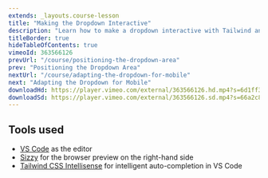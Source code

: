 ```yaml
---
extends: _layouts.course-lesson
title: "Making the Dropdown Interactive"
description: "Learn how to make a dropdown interactive with Tailwind and Vue.js."
titleBorder: true
hideTableOfContents: true
vimeoId: 363566126
prevUrl: "/course/positioning-the-dropdown-area"
prev: "Positioning the Dropdown Area"
nextUrl: "/course/adapting-the-dropdown-for-mobile"
next: "Adapting the Dropdown for Mobile"
downloadHd: https://player.vimeo.com/external/363566126.hd.mp4?s=6d1ff3f15d45aa568cc0629b3cfe017c9ad37dea&profile_id=175&download=1
downloadSd: https://player.vimeo.com/external/363566126.sd.mp4?s=66a2c861a29fdee9e3134bd7ee3907746e7488f1&profile_id=165&download=1
---
```


## Tools used

- [VS Code](https://code.visualstudio.com/) as the editor
- [Sizzy](https://a.paddle.com/v2/click/49831/104876?link=1947) for the browser preview on the right-hand side
- [Tailwind CSS Intellisense](https://marketplace.visualstudio.com/items?itemName=bradlc.vscode-tailwindcss) for intelligent auto-completion in VS Code
